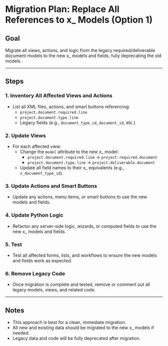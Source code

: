 # Migration Plan: Replace All References to x_ Models (Option 1)

## Goal
Migrate all views, actions, and logic from the legacy required/deliverable document models to the new x_ models and fields, fully deprecating the old models.

---

## Steps

### 1. Inventory All Affected Views and Actions
- List all XML files, actions, and smart buttons referencing:
  - `project.document.required.line`
  - `project.document.type.line`
  - Legacy fields (e.g., `document_type_id`, `document_id`, etc.)

### 2. Update Views
- For each affected view:
  - Change the `model` attribute to the new x_ model:
    - `project.document.required.line` → `project.required.document`
    - `project.document.type.line` → `project.deliverable.document`
  - Update all field names to their x_ equivalents (e.g., `x_document_type_id`).

### 3. Update Actions and Smart Buttons
- Update any actions, menu items, or smart buttons to use the new models and fields.

### 4. Update Python Logic
- Refactor any server-side logic, wizards, or computed fields to use the new x_ models and fields.

### 5. Test
- Test all affected forms, lists, and workflows to ensure the new models and fields work as expected.

### 6. Remove Legacy Code
- Once migration is complete and tested, remove or comment out all legacy models, views, and related code.

---

## Notes
- This approach is best for a clean, immediate migration.
- All new and existing data should be migrated to the new x_ models if needed.
- Legacy data and code will be fully deprecated after migration.
